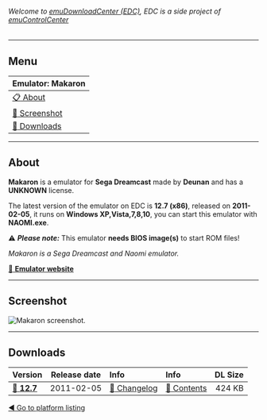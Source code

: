 ###### Welcome to [emuDownloadCenter (EDC)](https://github.com/PhoenixInteractiveNL/emuDownloadCenter/wiki/), EDC is a side project of [emuControlCenter](https://github.com/PhoenixInteractiveNL/emuControlCenter/wiki/)
***
## Menu
| **Emulator: Makaron** |
|:---------|
| [:clipboard: About](#about) |
| [:sunrise: Screenshot](#screenshot) |
| [:floppy_disk: Downloads](#downloads) |
***
## About
**Makaron** is a emulator for **Sega Dreamcast** made by **Deunan** and has a **UNKNOWN** license.

The latest version of the emulator on EDC is **12.7 (x86)**, released on **2011-02-05**, it runs on **Windows XP,Vista,7,8,10**, you can start this emulator with **NAOMI.exe**.

:warning: _**Please note:**_ This emulator **needs BIOS image(s)** to start ROM files!

_Makaron is a Sega Dreamcast and Naomi emulator._

[:link: **Emulator website**](http://dknute.livejournal.com)
***
## Screenshot
![](https://raw.githubusercontent.com/PhoenixInteractiveNL/emuDownloadCenter/master/hooks/makaron/screen.jpg "Makaron screenshot.")
***
## Downloads
| Version  | Release date  | Info       | Info       | DL Size    |
|:---------|:-------------:|:-----------|:-----------|-----------:|
| [:floppy_disk: **12.7**](https://github.com/PhoenixInteractiveNL/edc-repo0004/raw/master/makaron/12.7.7z) | 2011-02-05 | [:page_facing_up: Changelog](https://github.com/PhoenixInteractiveNL/edc-repo0004/blob/master/makaron/12.7_changelog.txt) | [:mag_right: Contents](https://github.com/PhoenixInteractiveNL/edc-repo0004/blob/master/makaron/12.7_contents.txt) | 424 KB |

[:arrow_backward: Go to platform listing](https://github.com/PhoenixInteractiveNL/emuDownloadCenter/wiki/EDC-Platform-List)
